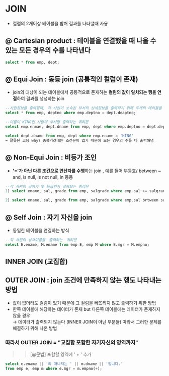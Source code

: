 # JOIN
- 컬럼의 2개이상 테이블을 합쳐 결과를 나타낼때 사용

## @ Cartesian product : 테이블을 연결했을 때 나올 수 있는 모든 경우의 수를 나타낸다 
```sql
select * from emp, dept;
```

## @ Equi Join : 동등 join (공통적인 컬럼이 존재)
- join의 대상이 되는 테이블에서 공통적으로 존재하는 **컬럼의 값이 일치되는 행을 연결**하여 결과를 생성하는 join
```sql
--사원정보를 출력할때, 각 사원이 소속된 부서의 상세정보를 출력하기 위해 두개의 테이블을 조인하는 쿼리문
select * from emp, deptno where emp.deptno = dept.deaptno;

--이름이 KING인 사람의 부서명 출력하는 쿼리문
select emp.enmae, dept.dname from emp, dept where emp.deptno = dept.deptno and emp.ename = 'KING';

select dept.dname from emp, dept where emp.ename = 'KING' 
→ 잘못된 코딩 why? 중복가려내는 조건문이 없기 때문에 모든 경우의 수를 다 출력해냄
```

## @ Non-Equi Join : 비등가 조인
- **'='가 아닌 다른 조건으로 연산자를 수행**하는 join , 예를 들어 부등호/ between ~ and, is null, is not null, in 등등 
```sql
--각 사원의 급여가 몇 등급인지 살펴보는 쿼리문
1) select ename, sal, grade from emp, salgrade where emp.sal >= salgrade.losal and emp.sal <= salgrade.j=hisal;

2) select ename, sal, grade from emp, salgrade where emp.sal brtween salgrade.losal and slagrade.hisal;
```

## @ Self Join : 자기 자신을 join 
- 동일한 테이블을 연결하는 방식
```sql
--각 사원의 상사이름을　출력하는　쿼리문　
select E.ename, M.ename from emp E, emp M where E.mgr = M.empno;
```

## INNER JOIN  (교집합)
## OUTER JOIN : join 조건에 만족하지 않는 행도 나타내는 방법
- 값이 없더라도 컬럼이 있기 때문에 그 컬럼을 빠뜨리지 않고 출력하기 위한 방법
- 한쪽 테이블에 해당하는 데이터가 존재 but 다른쪽 테이블에는 데이터가 존재하지 않을 경우 <br> 
→ 데이터가 출력되지 않는다 (INNER JOIN이 아닌 부분들) 따라서 그러한 문제를 해결하기 위해 나온 방법
### 따라서 **OUTER JOIN = "교집합 포함한 자기자신의 영역까지"**
>> [@문법] 포함할 영역에 ' + ' 추가
```sql 
select e.ename || '의 매니저는 ' || m.dname || '입니다.'
from emp e, emp m where e.mgr = m.empno(+);
```

